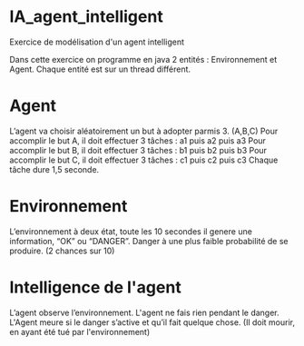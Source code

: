 # IA_agent_intelligent

Exercice de modélisation d'un agent intelligent

Dans cette exercice on programme en java 2 entités : Environnement et Agent.
Chaque entité est sur un thread différent.

# Agent
L’agent va choisir aléatoirement un but à adopter parmis 3. (A,B,C)
Pour accomplir le but A, il doit effectuer 3 tâches : a1 puis a2 puis a3
Pour accomplir le but B, il doit effectuer 3 tâches : b1 puis b2 puis b3
Pour accomplir le but C, il doit effectuer 3 tâches : c1 puis c2 puis c3
Chaque tâche dure 1,5 seconde. 

# Environnement
L’environnement à deux état, toute les 10 secondes il genere une information, “OK” ou “DANGER”.
Danger à une plus faible probabilité de se produire. (2 chances sur 10)

# Intelligence de l'agent
L’agent observe l’environnement.
L'agent ne fais rien pendant le danger.
L'Agent meure si le danger s’active et qu’il fait quelque chose. (Il doit mourir, en ayant été tué par l'environnement)
